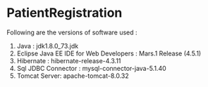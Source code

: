 # PatientRegistration
Following are the versions of software used :

1. Java : jdk1.8.0_73.jdk
2. Eclipse Java EE IDE for Web Developers : Mars.1 Release (4.5.1)
3. Hibernate : hibernate-release-4.3.11
4. Sql JDBC Connector : mysql-connector-java-5.1.40
5. Tomcat Server: apache-tomcat-8.0.32

